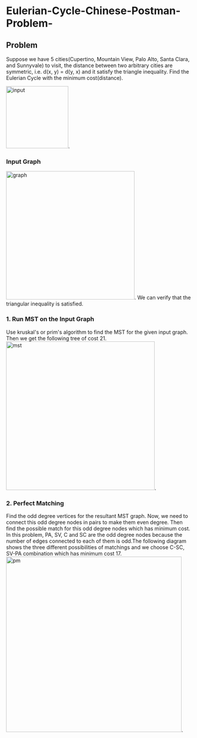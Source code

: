 # Eulerian-Cycle-Chinese-Postman-Problem-
## Problem
Suppose we have 5 cities(Cupertino, Mountain View, Palo Alto, Santa Clara, and Sunnyvale) to visit, the distance between two arbitrary cities are symmetric, i.e. d(x, y) = d(y, x) and it satisfy the triangle inequality. Find the Eulerian Cycle with the minimum cost(distance).

<img width="169" alt="input" src="https://cloud.githubusercontent.com/assets/18632383/26074307/40a49e3a-397f-11e7-9dfc-9c20568914af.png">.
### Input Graph
<img width="349" alt="graph" src="https://cloud.githubusercontent.com/assets/18632383/26076934/7115f8da-3988-11e7-8cf1-4f2823aeba56.png">.
We can verify that the triangular inequality is satisfied.
### 1. Run MST on the Input Graph
Use kruskal's or prim's algorithm to find the MST for the given input graph. Then we get the following tree of cost 21.
<img width="404" alt="mst" src="https://cloud.githubusercontent.com/assets/18632383/26077445/0c678398-398a-11e7-9358-2db83db5a08d.png">.
### 2. Perfect Matching
Find the odd degree vertices for the resultant MST graph. Now, we need to connect this odd degree nodes in pairs to make them even degree.
Then find the possible match for this odd degree nodes which has minimum cost.
In this problem, PA, SV, C and SC are the odd degree nodes because the number of edges connected to each of them is odd.The following diagram shows the three different possibilities of matchings and we choose C-SC, SV-PA combination which has minimum cost 17.
<img width="477" alt="pm" src="https://cloud.githubusercontent.com/assets/18632383/26078364/4dd17a34-398d-11e7-983c-ae1d24ba8e87.png">.
